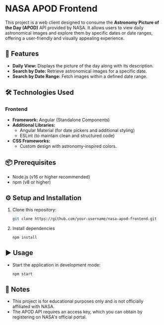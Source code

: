 # NASA APOD Frontend

This project is a web client designed to consume the **Astronomy Picture of the Day (APOD)** API provided by NASA. It allows users to view daily astronomical images and explore them by specific dates or date ranges, offering a user-friendly and visually appealing experience.

## 🚀 Features
- **Daily View:** Displays the picture of the day along with its description.
- **Search by Date:** Retrieve astronomical images for a specific date.
- **Search by Date Range:** Fetch images within a defined date range.

## 🛠 Technologies Used
### **Frontend**
- **Framework:** Angular (Standalone Components)
- **Additional Libraries:**
  - Angular Material (for date pickers and additional styling)
  - ESLint (to maintain clean and structured code)
- **CSS Frameworks:**
  - Custom design with astronomy-inspired colors.

## 📦 Prerequisites
- Node.js (v16 or higher recommended)
- npm (v8 or higher)

## ⚙️ Setup and Installation
1. Clone this repository:
   ```bash
   git clone https://github.com/your-username/nasa-apod-frontend.git
2. Install dependencies
   ```bash
   npm install
   
## ▶️ Usage
- Start the application in development mode:
  ```bash
  npm start

## 📝 Notes
- This project is for educational purposes only and is not officially affiliated with NASA.
- The APOD API requires an access key, which you can obtain by registering on NASA's official portal.
